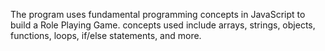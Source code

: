 The program uses fundamental programming concepts in JavaScript to build a Role Playing Game. concepts used include arrays, strings, objects, functions, loops, if/else statements, and more.
